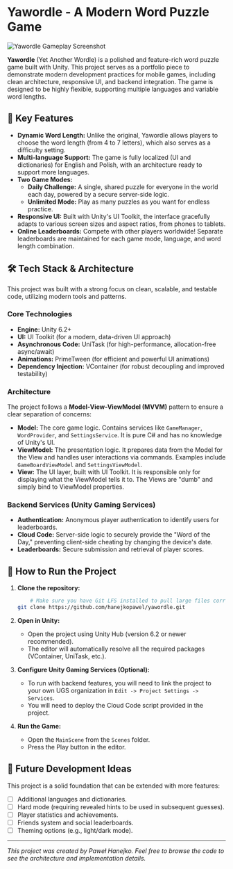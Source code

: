 # Yawordle - A Modern Word Puzzle Game

![Yawordle Gameplay Screenshot](https://via.placeholder.com/800x450.png?text=Gameplay+Screenshot+Here)
<!-- TODO: Zastąp powyższy link zrzutem ekranu z Twojej gry! -->

**Yawordle** (Yet Another Wordle) is a polished and feature-rich word puzzle game built with Unity. This project serves as a portfolio piece to demonstrate modern development practices for mobile games, including clean architecture, responsive UI, and backend integration. The game is designed to be highly flexible, supporting multiple languages and variable word lengths.

## 🌟 Key Features

*   **Dynamic Word Length:** Unlike the original, Yawordle allows players to choose the word length (from 4 to 7 letters), which also serves as a difficulty setting.
*   **Multi-language Support:** The game is fully localized (UI and dictionaries) for English and Polish, with an architecture ready to support more languages.
*   **Two Game Modes:**
    *   **Daily Challenge:** A single, shared puzzle for everyone in the world each day, powered by a secure server-side logic.
    *   **Unlimited Mode:** Play as many puzzles as you want for endless practice.
*   **Responsive UI:** Built with Unity's UI Toolkit, the interface gracefully adapts to various screen sizes and aspect ratios, from phones to tablets.
*   **Online Leaderboards:** Compete with other players worldwide! Separate leaderboards are maintained for each game mode, language, and word length combination.

## 🛠️ Tech Stack & Architecture

This project was built with a strong focus on clean, scalable, and testable code, utilizing modern tools and patterns.

### Core Technologies
*   **Engine:** Unity 6.2+ 
*   **UI:** UI Toolkit (for a modern, data-driven UI approach)
*   **Asynchronous Code:** UniTask (for high-performance, allocation-free async/await)
*   **Animations:** PrimeTween (for efficient and powerful UI animations)
*   **Dependency Injection:** VContainer (for robust decoupling and improved testability)

### Architecture
The project follows a **Model-View-ViewModel (MVVM)** pattern to ensure a clear separation of concerns:

*   **Model:** The core game logic. Contains services like `GameManager`, `WordProvider`, and `SettingsService`. It is pure C# and has no knowledge of Unity's UI.
*   **ViewModel:** The presentation logic. It prepares data from the Model for the View and handles user interactions via commands. Examples include `GameBoardViewModel` and `SettingsViewModel`.
*   **View:** The UI layer, built with UI Toolkit. It is responsible only for displaying what the ViewModel tells it to. The Views are "dumb" and simply bind to ViewModel properties.

### Backend Services (Unity Gaming Services)
*   **Authentication:** Anonymous player authentication to identify users for leaderboards.
*   **Cloud Code:** Server-side logic to securely provide the "Word of the Day," preventing client-side cheating by changing the device's date.
*   **Leaderboards:** Secure submission and retrieval of player scores.

## 🚀 How to Run the Project

1.  **Clone the repository:**

    ```bash
        # Make sure you have Git LFS installed to pull large files correctly.
    git clone https://github.com/hanejkopawel/yawordle.git
    ```
    
2.  **Open in Unity:**
    *   Open the project using Unity Hub (version 6.2 or newer recommended).
    *   The editor will automatically resolve all the required packages (VContainer, UniTask, etc.).
3.  **Configure Unity Gaming Services (Optional):**
    *   To run with backend features, you will need to link the project to your own UGS organization in `Edit -> Project Settings -> Services`.
    *   You will need to deploy the Cloud Code script provided in the project.
4.  **Run the Game:**
    *   Open the `MainScene` from the `Scenes` folder.
    *   Press the Play button in the editor.

## 📜 Future Development Ideas

This project is a solid foundation that can be extended with more features:
*   [ ] Additional languages and dictionaries.
*   [ ] Hard mode (requiring revealed hints to be used in subsequent guesses).
*   [ ] Player statistics and achievements.
*   [ ] Friends system and social leaderboards.
*   [ ] Theming options (e.g., light/dark mode).

---

*This project was created by Paweł Hanejko. Feel free to browse the code to see the architecture and implementation details.*
